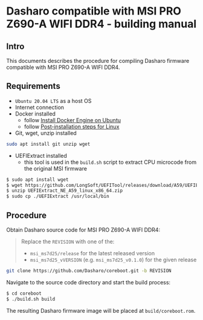 # Dasharo compatible with MSI PRO Z690-A WIFI DDR4 - building manual

## Intro

This documents describes the procedure for compiling Dasharo firmware
compatible with MSI PRO Z690-A WIFI DDR4.

## Requirements

* `Ubuntu 20.04 LTS` as a host OS
* Internet connection
* Docker installed
    - follow [Install Docker Engine on Ubuntu](https://docs.docker.com/engine/install/ubuntu/)
    - follow [Post-installation steps for Linux](https://docs.docker.com/engine/install/linux-postinstall/)
* Git, wget, unzip installed

```bash
sudo apt install git unzip wget
```

* UEFIExtract installed
   - this tool is used in the `build.sh` script to extract CPU microcode from
     the original MSI firmware

```bash
$ sudo apt install wget
$ wget https://github.com/LongSoft/UEFITool/releases/download/A59/UEFIExtract_NE_A59_linux_x86_64.zip
$ unzip UEFIExtract_NE_A59_linux_x86_64.zip
$ sudo cp ./UEFIExtract /usr/local/bin
```

## Procedure

Obtain Dasharo source code for MSI PRO Z690-A WIFI DDR4:

> Replace the `REVISION` with one of the:
>
> - `msi_ms7d25/release` for the latest released version
> - `msi_ms7d25_vVERSION` (e.g. `msi_ms7d25_v0.1.0`) for the given release

```bash
git clone https://github.com/Dasharo/coreboot.git -b REVISION
```

Navigate to the source code directory and start the build process:

```bash
$ cd coreboot
$ ./build.sh build
```

The resulting Dasharo firmware image will be placed at `build/coreboot.rom`.

